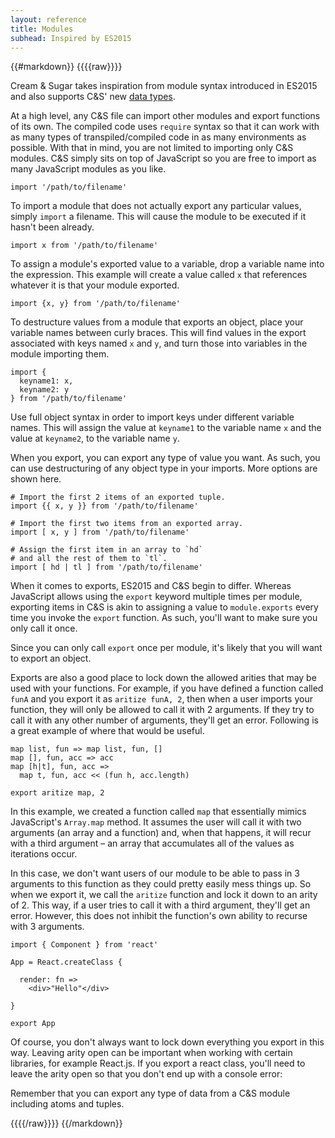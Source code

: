 ```yaml
---
layout: reference
title: Modules
subhead: Inspired by ES2015
---
```


{{#markdown}}
{{{{raw}}}}

Cream & Sugar takes inspiration from module syntax introduced in ES2015 and also supports C&S' new [data types](/reference/data-types/).

At a high level, any C&S file can import other modules and export functions of its own. The compiled code uses `require` syntax so that it can work with as many types of transpiled/compiled code in as many environments as possible. With that in mind, you are not limited to importing only C&S modules. C&S simply sits on top of JavaScript so you are free to import as many JavaScript modules as you like.

```
import '/path/to/filename'
```

To import a module that does not actually export any particular values, simply `import` a filename. This will cause the module to be executed if it hasn't been already.

```
import x from '/path/to/filename'
```

To assign a module's exported value to a variable, drop a variable name into the expression. This example will create a value called `x` that references whatever it is that your module exported.

```
import {x, y} from '/path/to/filename'
```

To destructure values from a module that exports an object, place your variable names between curly braces. This will find values in the export associated with keys named `x` and `y`, and turn those into variables
in the module importing them.

```
import {
  keyname1: x,
  keyname2: y
} from '/path/to/filename'
```

Use full object syntax in order to import keys under different variable names. This will assign the value at `keyname1` to the variable name `x` and the value at `keyname2`, to the variable name `y`.

When you export, you can export any type of value you want. As such, you can use destructuring of any object type in your imports. More options are shown here.

```
# Import the first 2 items of an exported tuple.
import {{ x, y }} from '/path/to/filename'

# Import the first two items from an exported array.
import [ x, y ] from '/path/to/filename'

# Assign the first item in an array to `hd`
# and all the rest of them to `tl`.
import [ hd | tl ] from '/path/to/filename'
```


When it comes to exports, ES2015 and C&S begin to differ. Whereas JavaScript allows using the `export` keyword multiple times per module, exporting items in C&S is akin to assigning a value to `module.exports` every time you invoke the `export` function. As such, you'll want to make sure you only call it once.

Since you can only call `export` once per module, it's likely that you will want to export an object.

Exports are also a good place to lock down the allowed arities that may be used with your functions. For example, if you have defined a function called `funA` and you export it as `aritize funA, 2`, then when a user imports your function, they will only be allowed to call it with 2 arguments. If they try to call it with any other number of arguments, they'll get an error. Following is a great example of where that would be useful.

```
map list, fun => map list, fun, []
map [], fun, acc => acc
map [h|t], fun, acc =>
  map t, fun, acc << (fun h, acc.length)

export aritize map, 2
```

In this example, we created a function called `map` that essentially mimics JavaScript's `Array.map` method. It assumes the user will call it with two arguments (an array and a function) and, when that happens, it will recur with a third argument – an array that accumulates all of the values as iterations occur.

In this case, we don't want users of our module to be able to pass in 3 arguments to this function as they could pretty easily mess things up. So when we export it, we call the `aritize` function and lock it down to an arity of 2. This way, if a user tries to call it with a third argument, they'll get an error. However, this does not inhibit the function's own ability to recurse with 3 arguments.

```
import { Component } from 'react'

App = React.createClass {

  render: fn =>
    <div>"Hello"</div>

}

export App
```

Of course, you don't always want to lock down everything you export in this way. Leaving arity open can be important when working with certain libraries, for example React.js. If you export a react class, you'll need to leave the arity open so that you don't end up with a console error:

Remember that you can export any type of data from a C&S module including atoms and tuples.


{{{{/raw}}}}
{{/markdown}}
